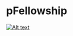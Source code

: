 # pFellowship


[![Alt text](https://img.youtube.com/vi/VID/0.jpg)](https://www.youtube.com/watch?v=VID)
